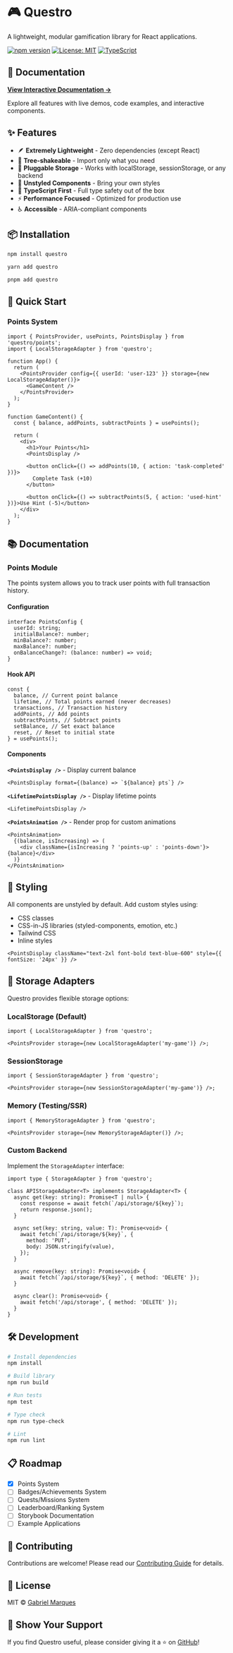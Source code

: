 # 🎮 Questro

A lightweight, modular gamification library for React applications.

[![npm version](https://badge.fury.io/js/questro.svg)](https://www.npmjs.com/package/questro)
[![License: MIT](https://img.shields.io/badge/License-MIT-yellow.svg)](https://opensource.org/licenses/MIT)
[![TypeScript](https://img.shields.io/badge/TypeScript-Ready-blue.svg)](https://www.typescriptlang.org/)

## 📖 Documentation

**[View Interactive Documentation →](https://marquespq.github.io/example-questro/)**

Explore all features with live demos, code examples, and interactive components.

## ✨ Features

- 🪶 **Extremely Lightweight** - Zero dependencies (except React)
- 🎯 **Tree-shakeable** - Import only what you need
- 🔌 **Pluggable Storage** - Works with localStorage, sessionStorage, or any backend
- 🎨 **Unstyled Components** - Bring your own styles
- 📘 **TypeScript First** - Full type safety out of the box
- ⚡ **Performance Focused** - Optimized for production use
- ♿ **Accessible** - ARIA-compliant components

## 📦 Installation

```bash
npm install questro
```

```bash
yarn add questro
```

```bash
pnpm add questro
```

## 🚀 Quick Start

### Points System

```tsx
import { PointsProvider, usePoints, PointsDisplay } from 'questro/points';
import { LocalStorageAdapter } from 'questro';

function App() {
  return (
    <PointsProvider config={{ userId: 'user-123' }} storage={new LocalStorageAdapter()}>
      <GameContent />
    </PointsProvider>
  );
}

function GameContent() {
  const { balance, addPoints, subtractPoints } = usePoints();

  return (
    <div>
      <h1>Your Points</h1>
      <PointsDisplay />

      <button onClick={() => addPoints(10, { action: 'task-completed' })}>
        Complete Task (+10)
      </button>

      <button onClick={() => subtractPoints(5, { action: 'used-hint' })}>Use Hint (-5)</button>
    </div>
  );
}
```

## 📚 Documentation

### Points Module

The points system allows you to track user points with full transaction history.

#### Configuration

```tsx
interface PointsConfig {
  userId: string;
  initialBalance?: number;
  minBalance?: number;
  maxBalance?: number;
  onBalanceChange?: (balance: number) => void;
}
```

#### Hook API

```tsx
const {
  balance, // Current point balance
  lifetime, // Total points earned (never decreases)
  transactions, // Transaction history
  addPoints, // Add points
  subtractPoints, // Subtract points
  setBalance, // Set exact balance
  reset, // Reset to initial state
} = usePoints();
```

#### Components

**`<PointsDisplay />`** - Display current balance

```tsx
<PointsDisplay format={(balance) => `${balance} pts`} />
```

**`<LifetimePointsDisplay />`** - Display lifetime points

```tsx
<LifetimePointsDisplay />
```

**`<PointsAnimation />`** - Render prop for custom animations

```tsx
<PointsAnimation>
  {(balance, isIncreasing) => (
    <div className={isIncreasing ? 'points-up' : 'points-down'}>{balance}</div>
  )}
</PointsAnimation>
```

## 🎨 Styling

All components are unstyled by default. Add custom styles using:

- CSS classes
- CSS-in-JS libraries (styled-components, emotion, etc.)
- Tailwind CSS
- Inline styles

```tsx
<PointsDisplay className="text-2xl font-bold text-blue-600" style={{ fontSize: '24px' }} />
```

## 💾 Storage Adapters

Questro provides flexible storage options:

### LocalStorage (Default)

```tsx
import { LocalStorageAdapter } from 'questro';

<PointsProvider storage={new LocalStorageAdapter('my-game')} />;
```

### SessionStorage

```tsx
import { SessionStorageAdapter } from 'questro';

<PointsProvider storage={new SessionStorageAdapter('my-game')} />;
```

### Memory (Testing/SSR)

```tsx
import { MemoryStorageAdapter } from 'questro';

<PointsProvider storage={new MemoryStorageAdapter()} />;
```

### Custom Backend

Implement the `StorageAdapter` interface:

```tsx
import type { StorageAdapter } from 'questro';

class APIStorageAdapter<T> implements StorageAdapter<T> {
  async get(key: string): Promise<T | null> {
    const response = await fetch(`/api/storage/${key}`);
    return response.json();
  }

  async set(key: string, value: T): Promise<void> {
    await fetch(`/api/storage/${key}`, {
      method: 'PUT',
      body: JSON.stringify(value),
    });
  }

  async remove(key: string): Promise<void> {
    await fetch(`/api/storage/${key}`, { method: 'DELETE' });
  }

  async clear(): Promise<void> {
    await fetch('/api/storage', { method: 'DELETE' });
  }
}
```

## 🛠️ Development

```bash
# Install dependencies
npm install

# Build library
npm run build

# Run tests
npm test

# Type check
npm run type-check

# Lint
npm run lint
```

## 📋 Roadmap

- [x] Points System
- [ ] Badges/Achievements System
- [ ] Quests/Missions System
- [ ] Leaderboard/Ranking System
- [ ] Storybook Documentation
- [ ] Example Applications

## 🤝 Contributing

Contributions are welcome! Please read our [Contributing Guide](CONTRIBUTING.md) for details.

## 📄 License

MIT © [Gabriel Marques](https://github.com/marquespq)

## 🌟 Show Your Support

If you find Questro useful, please consider giving it a ⭐️ on [GitHub](https://github.com/marquespq/questro)!
